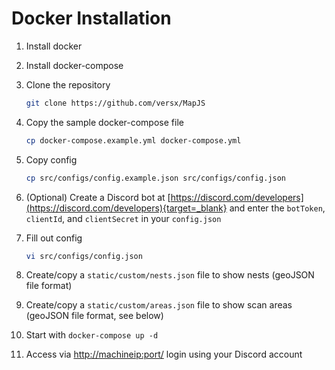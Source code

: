 # Docker Installation

1. Install docker
1. Install docker-compose
1. Clone the repository

    ```sh
    git clone https://github.com/versx/MapJS
    ```

1. Copy the sample docker-compose file

    ```sh
    cp docker-compose.example.yml docker-compose.yml
    ```

1. Copy config

    ```sh
    cp src/configs/config.example.json src/configs/config.json
    ```

1. (Optional) Create a Discord bot at [https://discord.com/developers](https://discord.com/developers){target=_blank} and enter the `botToken`, `clientId`, and `clientSecret` in your `config.json`
1. Fill out config

    ```sh
    vi src/configs/config.json
    ```

1. Create/copy a `static/custom/nests.json` file to show nests (geoJSON file format)
1. Create/copy a `static/custom/areas.json` file to show scan areas (geoJSON file format, see below)
1. Start with `docker-compose up -d`
1. Access via [http://machineip:port/]() login using your Discord account
